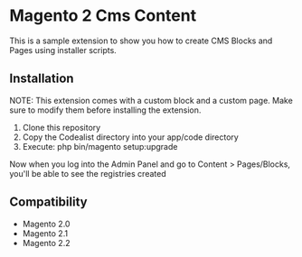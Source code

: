 # Magento 2 Cms Content
This is a sample extension to show you how to create CMS Blocks and Pages using installer scripts.

## Installation

NOTE:  This extension comes with a custom block and a custom page. Make sure to modify them before installing the extension.

1. Clone this repository
2. Copy the Codealist directory into your app/code directory
3. Execute: php bin/magento setup:upgrade

Now when you log into the Admin Panel and go to Content > Pages/Blocks, you'll be able to see the registries created

## Compatibility
- Magento 2.0
- Magento 2.1
- Magento 2.2
